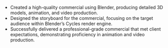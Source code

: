 - Created a high-quality commercial using Blender, producing detailed 3D models, animation, and video production.
- Designed the storyboard for the commercial, focusing on the target audience within Blender’s Cycles render engine.
- Successfully delivered a professional-grade commercial that met client expectations, demonstrating proficiency in animation and video production.

